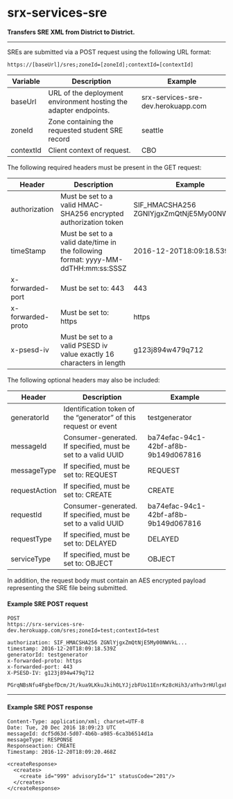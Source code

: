 # srx-services-sre
**Transfers SRE XML from District to District.**

***
SREs are submitted via a POST request using the following URL format:

```
https://[baseUrl]/sres;zoneId=[zoneId];contextId=[contextId]
```

Variable | Description | Example
--------- | ----------- | -------
baseUrl   | URL of the deployment environment hosting the adapter endpoints. |  srx-services-sre-dev.herokuapp.com
zoneId    | Zone containing the requested student SRE record | seattle
contextId | Client context of request. | CBO


The following required headers must be present in the GET request:

Header | Description | Example
------ | ----------- | -------
authorization | Must be set to a valid HMAC-SHA256 encrypted authorization token | SIF_HMACSHA256 ZGNlYjgxZmQtNjE5My00NWVkL...
timeStamp | Must be set to a valid date/time in the following format: yyyy-MM-ddTHH:mm:ss:SSSZ | 2016-12-20T18:09:18.539Z
x-forwarded-port | Must be set to: 443 | 443
x-forwarded-proto | Must be set to: https | https
x-psesd-iv | Must be set to a valid PSESD iv value exactly 16 characters in length | g123j894w479q712

The following optional headers may also be included:

Header | Description | Example
------ | ----------- | -------
generatorId | Identification token of the “generator” of this request or event | testgenerator
messageId | Consumer-generated. If specified, must be set to a valid UUID | ba74efac-94c1-42bf-af8b-9b149d067816
messageType | If specified, must be set to: REQUEST | REQUEST
requestAction | If specified, must be set to: CREATE | CREATE
requestId | Consumer-generated. If specified, must be set to a valid UUID | ba74efac-94c1-42bf-af8b-9b149d067816
requestType | If specified, must be set to: DELAYED | DELAYED
serviceType | If specified, must be set to: OBJECT | OBJECT

In addition, the request body must contain an AES encrypted payload representing the SRE file being submitted.

#### Example SRE POST request
```
POST
https://srx-services-sre-dev.herokuapp.com/sres;zoneId=test;contextId=test

authorization: SIF_HMACSHA256 ZGNlYjgxZmQtNjE5My00NWVkL...
timestamp: 2016-12-20T18:09:18.539Z
generatorId: testgenerator
x-forwarded-proto: https
x-forwarded-port: 443
X-PSESD-IV: g123j894w479q712

PGrqNBsNfu4FgbefDcm/Jt/kua9LKkuJkih0LYJjzbFUo11EnrKz8cHih3/aYhv3rHUlgxFU7CA6zoIYE8TTFOnoodRc2ca1TsaEKFscaAk=
```

***
#### Example SRE POST response
```
Content-Type: application/xml; charset=UTF-8
Date: Tue, 20 Dec 2016 18:09:23 UTC
messageId: dcf5d63d-5d07-4b6b-a985-6ca3b6514d1a
messageType: RESPONSE
Responseaction: CREATE
Timestamp: 2016-12-20T18:09:20.468Z

<createResponse>
  <creates>
    <create id="999" advisoryId="1" statusCode="201"/>
  </creates>
</createResponse>
```
